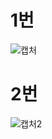 # 1번

![캡처](https://user-images.githubusercontent.com/80961795/114268500-62b9ef80-9a3c-11eb-850d-90e739538d12.PNG)

# 2번

![캡처2](https://user-images.githubusercontent.com/80961795/114268506-664d7680-9a3c-11eb-9357-775d41fb248f.PNG)

